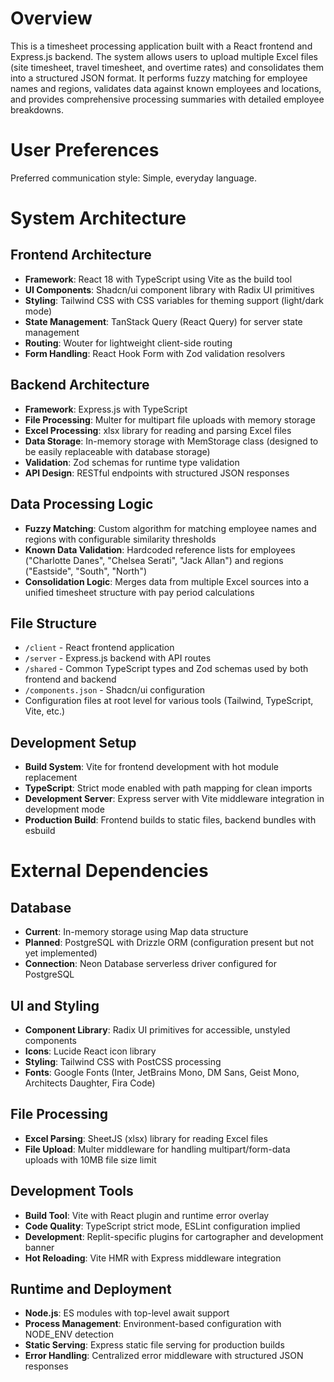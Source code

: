 # Overview

This is a timesheet processing application built with a React frontend and Express.js backend. The system allows users to upload multiple Excel files (site timesheet, travel timesheet, and overtime rates) and consolidates them into a structured JSON format. It performs fuzzy matching for employee names and regions, validates data against known employees and locations, and provides comprehensive processing summaries with detailed employee breakdowns.

# User Preferences

Preferred communication style: Simple, everyday language.

# System Architecture

## Frontend Architecture
- **Framework**: React 18 with TypeScript using Vite as the build tool
- **UI Components**: Shadcn/ui component library with Radix UI primitives
- **Styling**: Tailwind CSS with CSS variables for theming support (light/dark mode)
- **State Management**: TanStack Query (React Query) for server state management
- **Routing**: Wouter for lightweight client-side routing
- **Form Handling**: React Hook Form with Zod validation resolvers

## Backend Architecture
- **Framework**: Express.js with TypeScript
- **File Processing**: Multer for multipart file uploads with memory storage
- **Excel Processing**: xlsx library for reading and parsing Excel files
- **Data Storage**: In-memory storage with MemStorage class (designed to be easily replaceable with database storage)
- **Validation**: Zod schemas for runtime type validation
- **API Design**: RESTful endpoints with structured JSON responses

## Data Processing Logic
- **Fuzzy Matching**: Custom algorithm for matching employee names and regions with configurable similarity thresholds
- **Known Data Validation**: Hardcoded reference lists for employees ("Charlotte Danes", "Chelsea Serati", "Jack Allan") and regions ("Eastside", "South", "North")
- **Consolidation Logic**: Merges data from multiple Excel sources into a unified timesheet structure with pay period calculations

## File Structure
- `/client` - React frontend application
- `/server` - Express.js backend with API routes
- `/shared` - Common TypeScript types and Zod schemas used by both frontend and backend
- `/components.json` - Shadcn/ui configuration
- Configuration files at root level for various tools (Tailwind, TypeScript, Vite, etc.)

## Development Setup
- **Build System**: Vite for frontend development with hot module replacement
- **TypeScript**: Strict mode enabled with path mapping for clean imports
- **Development Server**: Express server with Vite middleware integration in development mode
- **Production Build**: Frontend builds to static files, backend bundles with esbuild

# External Dependencies

## Database
- **Current**: In-memory storage using Map data structure
- **Planned**: PostgreSQL with Drizzle ORM (configuration present but not yet implemented)
- **Connection**: Neon Database serverless driver configured for PostgreSQL

## UI and Styling
- **Component Library**: Radix UI primitives for accessible, unstyled components
- **Icons**: Lucide React icon library
- **Styling**: Tailwind CSS with PostCSS processing
- **Fonts**: Google Fonts (Inter, JetBrains Mono, DM Sans, Geist Mono, Architects Daughter, Fira Code)

## File Processing
- **Excel Parsing**: SheetJS (xlsx) library for reading Excel files
- **File Upload**: Multer middleware for handling multipart/form-data uploads with 10MB file size limit

## Development Tools
- **Build Tool**: Vite with React plugin and runtime error overlay
- **Code Quality**: TypeScript strict mode, ESLint configuration implied
- **Development**: Replit-specific plugins for cartographer and development banner
- **Hot Reloading**: Vite HMR with Express middleware integration

## Runtime and Deployment
- **Node.js**: ES modules with top-level await support
- **Process Management**: Environment-based configuration with NODE_ENV detection
- **Static Serving**: Express static file serving for production builds
- **Error Handling**: Centralized error middleware with structured JSON responses